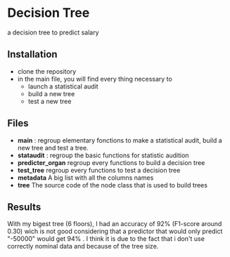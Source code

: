 # **Decision Tree**
a decision tree to predict salary

## Installation 
* clone the repository 
* in the main file, you will find every thing necessary to
    * launch a statistical audit
    * build a new tree 
    * test a new tree

## Files 
* **main** :
    regroup elementary fonctions to make a statistical audit, build a new tree and test a tree. 
* **stataudit** :
    regroup the basic functions for statistic audition
* **predicter_organ**
    regroup every functions to build a decision tree
* **test_tree**
    regroup every functions to test a decision tree
* **metadata**
    A big list with all the columns names
* **tree**
    The source code of the node class that is used to build trees

## Results

With my bigest tree (6 floors), I had an accuracy of 92% (F1-score around 0.30) wich is not good considering that a predictor that would only predict "-50000" would get 94% . I think it is due to the fact that i don't use correctly nominal data and because of the tree size.


